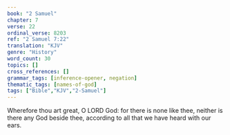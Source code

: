 ```yaml
---
book: "2 Samuel"
chapter: 7
verse: 22
ordinal_verse: 8203
ref: "2 Samuel 7:22"
translation: "KJV"
genre: "History"
word_count: 30
topics: []
cross_references: []
grammar_tags: [inference-opener, negation]
thematic_tags: [names-of-god]
tags: ["Bible","KJV","2-Samuel"]
---
```

Wherefore thou art great, O LORD God: for there is none like thee, neither is there any God beside thee, according to all that we have heard with our ears.

